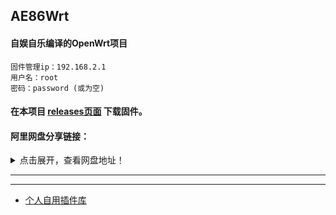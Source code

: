 ## AE86Wrt

#### 自娱自乐编译的OpenWrt项目

```
固件管理ip：192.168.2.1  
用户名：root
密码：password (或为空)
```
#### 在本项目 [releases页面](https://github.com/xiangfeidexiaohuo/OpenWrt_Build/releases) 下载固件。

#### 阿里网盘分享链接：

<details>
<summary>点击展开，查看网盘地址！</summary>

```
🚗X86_64系列固件
https://www.aliyundrive.com/s/fbGbPVHB6r1
提取码: 67hh
包括X86全能版和X86-Lite精简版。
```

```
🚗XiaoMi系列固件
https://www.aliyundrive.com/s/FGwQ1fJfTyN
提取码: x86
包括小米AX3600/AX9000/WR30U、红米AX6000/AX6/AX6S。
```

```
🚗Rockchip系列固件
https://www.aliyundrive.com/s/8AP654obufE
提取码: d2s4
包括友善R2S/R2C、R4S/R4SE、R5S、电犀牛R66S/R68S、HinLink的H68K、莱茵特T68M。
```

```
🚗K3固件
https://www.aliyundrive.com/s/rGAX5PdBqf1
提取码: 8al1
经典机器—斐讯K3。
```

```
🚗T7固件
https://www.aliyundrive.com/s/CHsLpYj6ccs
提取码: b9c4
360和电信合约机，360-T7。
```

* 文件夹内的数字如：5.4/5.15/6.1等，代表固件的内核版本。

</details>


***

***

* [个人自用插件库](https://github.com/xiangfeidexiaohuo/openwrt-packages)


